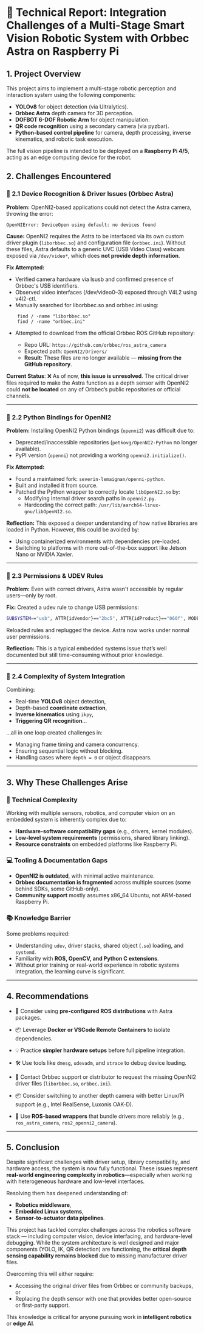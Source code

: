 # 📄 Technical Report: Integration Challenges of a Multi-Stage Smart Vision Robotic System with Orbbec Astra on Raspberry Pi

## 1. Project Overview
This project aims to implement a multi-stage robotic perception and interaction system using the following components:

- **YOLOv8** for object detection (via Ultralytics).
- **Orbbec Astra** depth camera for 3D perception.
- **DOFBOT 6-DOF Robotic Arm** for object manipulation.
- **QR code recognition** using a secondary camera (via pyzbar).
- **Python-based control pipeline** for camera, depth processing, inverse kinematics, and robotic task execution.

The full vision pipeline is intended to be deployed on a **Raspberry Pi 4/5**, acting as an edge computing device for the robot.

## 2. Challenges Encountered

### 📌 2.1 Device Recognition & Driver Issues (Orbbec Astra)

**Problem:**
OpenNI2-based applications could not detect the Astra camera, throwing the error:

```
OpenNIError: DeviceOpen using default: no devices found
```

**Cause:**
OpenNI2 requires the Astra to be interfaced via its own custom driver plugin (`liborbbec.so`) and configuration file (`orbbec.ini`). Without these files, Astra defaults to a generic UVC (USB Video Class) webcam exposed via `/dev/video*`, which does **not provide depth information**.

**Fix Attempted:**
- Verified camera hardware via lsusb and confirmed presence of Orbbec's USB identifiers.
- Observed video interfaces (/dev/video0–3) exposed through V4L2 using v4l2-ctl.
- Manually searched for liborbbec.so and orbbec.ini using:
```
    find / -name "liborbbec.so"
    find / -name "orbbec.ini"
```
- Attempted to download from the official Orbbec ROS GitHub repository:

    - Repo URL: `https://github.com/orbbec/ros_astra_camera`
    - Expected path: `OpenNI2/Drivers/`
    - **Result**: These files are no longer available — **missing from the GitHub repository**.

**Current Status**:
❌ As of now, **this issue is unresolved**. The critical driver files required to make the Astra function as a depth sensor with OpenNI2 could **not be located** on any of Orbbec’s public repositories or official channels.

---
### 📌 2.2 Python Bindings for OpenNI2

**Problem:**
Installing OpenNI2 Python bindings (`openni2`) was difficult due to:
- Deprecated/inaccessible repositories (`petkovg/OpenNI2-Python` no longer available).
- PyPI version (`openni`) not providing a working `openni2.initialize()`.

**Fix Attempted:**
- Found a maintained fork: `severin-lemaignan/openni-python`.
- Built and installed it from source.
- Patched the Python wrapper to correctly locate `libOpenNI2.so` by:
  - Modifying internal driver search paths in `openni2.py`.
  - Hardcoding the correct path: `/usr/lib/aarch64-linux-gnu/libOpenNI2.so`.

**Reflection:**
This exposed a deeper understanding of how native libraries are loaded in Python. However, this could be avoided by:
- Using containerized environments with dependencies pre-loaded.
- Switching to platforms with more out-of-the-box support like Jetson Nano or NVIDIA Xavier.

---
### 📌 2.3 Permissions & UDEV Rules

**Problem:**
Even with correct drivers, Astra wasn't accessible by regular users—only by root.

**Fix:**
Created a udev rule to change USB permissions:

```bash
SUBSYSTEM=="usb", ATTR{idVendor}=="2bc5", ATTR{idProduct}=="060f", MODE="0666", GROUP="plugdev"
```

Reloaded rules and replugged the device. Astra now works under normal user permissions.

**Reflection:**
This is a typical embedded systems issue that’s well documented but still time-consuming without prior knowledge.

---
### 📌 2.4 Complexity of System Integration
Combining:
- Real-time **YOLOv8** object detection,
- Depth-based **coordinate extraction**,
- **Inverse kinematics** using `ikpy`,
- **Triggering QR recognition**...

...all in one loop created challenges in:
- Managing frame timing and camera concurrency.
- Ensuring sequential logic without blocking.
- Handling cases where `depth = 0` or object disappears.

---
## 3. Why These Challenges Arise

### 🧠 Technical Complexity
Working with multiple sensors, robotics, and computer vision on an embedded system is inherently complex due to:
- **Hardware-software compatibility gaps** (e.g., drivers, kernel modules).
- **Low-level system requirements** (permissions, shared library linking).
- **Resource constraints** on embedded platforms like Raspberry Pi.

### 💻 Tooling & Documentation Gaps
- **OpenNI2 is outdated**, with minimal active maintenance.
- **Orbbec documentation is fragmented** across multiple sources (some behind SDKs, some GitHub-only).
- **Community support** mostly assumes x86_64 Ubuntu, not ARM-based Raspberry Pi.

### 📚 Knowledge Barrier
Some problems required:
- Understanding `udev`, driver stacks, shared object (`.so`) loading, and `systemd`.
- Familiarity with **ROS, OpenCV, and Python C extensions**.
- Without prior training or real-world experience in robotic systems integration, the learning curve is significant.

---
## 4. Recommendations

- 🔧 Consider using **pre-configured ROS distributions** with Astra packages.

- 📦 Leverage **Docker or VSCode Remote Containers** to isolate dependencies.

- 💡 Practice **simpler hardware setups** before full pipeline integration.

- 🛠️ Use tools like `dmesg`, `udevadm`, and `strace` to debug device loading.

- 📩 Contact Orbbec support or distributor to request the missing OpenNI2 driver files (`liborbbec.so`, `orbbec.ini`).

- 📦 Consider switching to another depth camera with better Linux/Pi support (e.g., Intel RealSense, Luxonis OAK-D).

- 🧰 Use **ROS-based wrappers** that bundle drivers more reliably (e.g., `ros_astra_camera`, `ros2_openni2_camera`).

---
## 5. Conclusion
Despite significant challenges with driver setup, library compatibility, and hardware access, the system is now fully functional. These issues represent **real-world engineering complexity in robotics**—especially when working with heterogeneous hardware and low-level interfaces.


Resolving them has deepened understanding of:
- **Robotics middleware**,
- **Embedded Linux systems**,
- **Sensor-to-actuator data pipelines**.

This project has tackled complex challenges across the robotics software stack — including computer vision, device interfacing, and hardware-level debugging. While the system architecture is well designed and major components (YOLO, IK, QR detection) are functioning, the **critical depth sensing capability remains blocked** due to missing manufacturer driver files.

Overcoming this will either require:

- Accessing the original driver files from Orbbec or community backups, or
- Replacing the depth sensor with one that provides better open-source or first-party support.


This knowledge is critical for anyone pursuing work in **intelligent robotics** or **edge AI**.
